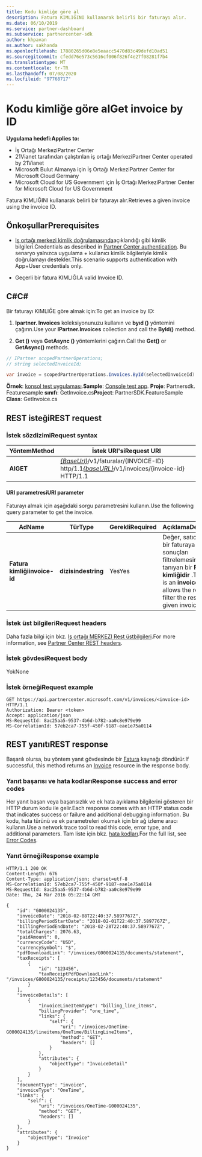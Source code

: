 ```yaml
---
title: Kodu kimliğe göre al
description: Fatura KIMLIĞINI kullanarak belirli bir faturayı alır.
ms.date: 06/10/2019
ms.service: partner-dashboard
ms.subservice: partnercenter-sdk
author: khpavan
ms.author: sakhanda
ms.openlocfilehash: 17880265d06e8e5eaacc5470d83c49defd10ad51
ms.sourcegitcommit: cfedd76e573c5616cf006f826f4e27f08281f7b4
ms.translationtype: MT
ms.contentlocale: tr-TR
ms.lasthandoff: 07/08/2020
ms.locfileid: "97768717"
---
```

# <a name="get-invoice-by-id"></a><span data-ttu-id="b6a5e-103">Kodu kimliğe göre al</span><span class="sxs-lookup"><span data-stu-id="b6a5e-103">Get invoice by ID</span></span>

<span data-ttu-id="b6a5e-104">**Uygulama hedefi:**</span><span class="sxs-lookup"><span data-stu-id="b6a5e-104">**Applies to:**</span></span>

- <span data-ttu-id="b6a5e-105">İş Ortağı Merkezi</span><span class="sxs-lookup"><span data-stu-id="b6a5e-105">Partner Center</span></span>
- <span data-ttu-id="b6a5e-106">21Vianet tarafından çalıştırılan iş ortağı Merkezi</span><span class="sxs-lookup"><span data-stu-id="b6a5e-106">Partner Center operated by 21Vianet</span></span>
- <span data-ttu-id="b6a5e-107">Microsoft Bulut Almanya için İş Ortağı Merkezi</span><span class="sxs-lookup"><span data-stu-id="b6a5e-107">Partner Center for Microsoft Cloud Germany</span></span>
- <span data-ttu-id="b6a5e-108">Microsoft Cloud for US Government için İş Ortağı Merkezi</span><span class="sxs-lookup"><span data-stu-id="b6a5e-108">Partner Center for Microsoft Cloud for US Government</span></span>

<span data-ttu-id="b6a5e-109">Fatura KIMLIĞINI kullanarak belirli bir faturayı alır.</span><span class="sxs-lookup"><span data-stu-id="b6a5e-109">Retrieves a given invoice using the invoice ID.</span></span>

## <a name="prerequisites"></a><span data-ttu-id="b6a5e-110">Önkoşullar</span><span class="sxs-lookup"><span data-stu-id="b6a5e-110">Prerequisites</span></span>

- <span data-ttu-id="b6a5e-111">[Iş ortağı merkezi kimlik doğrulamasında](partner-center-authentication.md)açıklandığı gibi kimlik bilgileri.</span><span class="sxs-lookup"><span data-stu-id="b6a5e-111">Credentials as described in [Partner Center authentication](partner-center-authentication.md).</span></span> <span data-ttu-id="b6a5e-112">Bu senaryo yalnızca uygulama + kullanıcı kimlik bilgileriyle kimlik doğrulamayı destekler.</span><span class="sxs-lookup"><span data-stu-id="b6a5e-112">This scenario supports authentication with App+User credentials only.</span></span>

- <span data-ttu-id="b6a5e-113">Geçerli bir fatura KIMLIĞI.</span><span class="sxs-lookup"><span data-stu-id="b6a5e-113">A valid Invoice ID.</span></span>

## <a name="c"></a><span data-ttu-id="b6a5e-114">C\#</span><span class="sxs-lookup"><span data-stu-id="b6a5e-114">C\#</span></span>

<span data-ttu-id="b6a5e-115">Bir faturayı KIMLIĞE göre almak için:</span><span class="sxs-lookup"><span data-stu-id="b6a5e-115">To get an invoice by ID:</span></span>

1. <span data-ttu-id="b6a5e-116">**Ipartner. Invoices** koleksiyonunuzu kullanın ve **byıd ()** yöntemini çağırın.</span><span class="sxs-lookup"><span data-stu-id="b6a5e-116">Use your **IPartner.Invoices** collection and call the **ById()** method.</span></span>

2. <span data-ttu-id="b6a5e-117">**Get ()** veya **GetAsync ()** yöntemlerini çağırın.</span><span class="sxs-lookup"><span data-stu-id="b6a5e-117">Call the **Get()** or **GetAsync()** methods.</span></span>

``` csharp
// IPartner scopedPartnerOperations;
// string selectedInvoiceId;

var invoice = scopedPartnerOperations.Invoices.ById(selectedInvoiceId).Get();
```

<span data-ttu-id="b6a5e-118">**Örnek**: [konsol test uygulaması](console-test-app.md).</span><span class="sxs-lookup"><span data-stu-id="b6a5e-118">**Sample**: [Console test app](console-test-app.md).</span></span> <span data-ttu-id="b6a5e-119">**Proje**: Partnersdk. Featuresample **sınıfı**: GetInvoice.cs</span><span class="sxs-lookup"><span data-stu-id="b6a5e-119">**Project**: PartnerSDK.FeatureSample **Class**: GetInvoice.cs</span></span>

## <a name="rest-request"></a><span data-ttu-id="b6a5e-120">REST isteği</span><span class="sxs-lookup"><span data-stu-id="b6a5e-120">REST request</span></span>

### <a name="request-syntax"></a><span data-ttu-id="b6a5e-121">İstek sözdizimi</span><span class="sxs-lookup"><span data-stu-id="b6a5e-121">Request syntax</span></span>

| <span data-ttu-id="b6a5e-122">Yöntem</span><span class="sxs-lookup"><span data-stu-id="b6a5e-122">Method</span></span>  | <span data-ttu-id="b6a5e-123">İstek URI'si</span><span class="sxs-lookup"><span data-stu-id="b6a5e-123">Request URI</span></span>                                                                   |
|---------|-------------------------------------------------------------------------------|
| <span data-ttu-id="b6a5e-124">**Al**</span><span class="sxs-lookup"><span data-stu-id="b6a5e-124">**GET**</span></span> | <span data-ttu-id="b6a5e-125">[*{BaseUrl}*](partner-center-rest-urls.md)/v1/faturalar/{INVOICE-ID} http/1.1</span><span class="sxs-lookup"><span data-stu-id="b6a5e-125">[*{baseURL}*](partner-center-rest-urls.md)/v1/invoices/{invoice-id} HTTP/1.1</span></span> |

#### <a name="uri-parameter"></a><span data-ttu-id="b6a5e-126">URI parametresi</span><span class="sxs-lookup"><span data-stu-id="b6a5e-126">URI parameter</span></span>

<span data-ttu-id="b6a5e-127">Faturayı almak için aşağıdaki sorgu parametresini kullanın.</span><span class="sxs-lookup"><span data-stu-id="b6a5e-127">Use the following query parameter to get the invoice.</span></span>

| <span data-ttu-id="b6a5e-128">Ad</span><span class="sxs-lookup"><span data-stu-id="b6a5e-128">Name</span></span>           | <span data-ttu-id="b6a5e-129">Tür</span><span class="sxs-lookup"><span data-stu-id="b6a5e-129">Type</span></span>       | <span data-ttu-id="b6a5e-130">Gerekli</span><span class="sxs-lookup"><span data-stu-id="b6a5e-130">Required</span></span> | <span data-ttu-id="b6a5e-131">Açıklama</span><span class="sxs-lookup"><span data-stu-id="b6a5e-131">Description</span></span>                                                                                        |
|----------------|------------|----------|----------------------------------------------------------------------------------------------------|
| <span data-ttu-id="b6a5e-132">**Fatura kimliği**</span><span class="sxs-lookup"><span data-stu-id="b6a5e-132">**invoice-id**</span></span> | <span data-ttu-id="b6a5e-133">**dizisinde**</span><span class="sxs-lookup"><span data-stu-id="b6a5e-133">**string**</span></span> | <span data-ttu-id="b6a5e-134">Yes</span><span class="sxs-lookup"><span data-stu-id="b6a5e-134">Yes</span></span>      | <span data-ttu-id="b6a5e-135">Değer, satıcının belirli bir faturaya ait sonuçları filtrelemesine olanak tanıyan bir **Fatura kimliğidir** .</span><span class="sxs-lookup"><span data-stu-id="b6a5e-135">The value is an **invoice-id** that allows the reseller to filter the results for a given invoice.</span></span> |

### <a name="request-headers"></a><span data-ttu-id="b6a5e-136">İstek üst bilgileri</span><span class="sxs-lookup"><span data-stu-id="b6a5e-136">Request headers</span></span>

<span data-ttu-id="b6a5e-137">Daha fazla bilgi için bkz. [Iş ortağı MERKEZI Rest üstbilgileri](headers.md).</span><span class="sxs-lookup"><span data-stu-id="b6a5e-137">For more information, see [Partner Center REST headers](headers.md).</span></span>

### <a name="request-body"></a><span data-ttu-id="b6a5e-138">İstek gövdesi</span><span class="sxs-lookup"><span data-stu-id="b6a5e-138">Request body</span></span>

<span data-ttu-id="b6a5e-139">Yok</span><span class="sxs-lookup"><span data-stu-id="b6a5e-139">None</span></span>

### <a name="request-example"></a><span data-ttu-id="b6a5e-140">İstek örneği</span><span class="sxs-lookup"><span data-stu-id="b6a5e-140">Request example</span></span>

```http
GET https://api.partnercenter.microsoft.com/v1/invoices/<invoice-id> HTTP/1.1
Authorization: Bearer <token>
Accept: application/json
MS-RequestId: 8ac25aa5-9537-4b6d-b782-aa0c8e979e99
MS-CorrelationId: 57eb2ca7-755f-450f-9187-eae1e75a0114
```

## <a name="rest-response"></a><span data-ttu-id="b6a5e-141">REST yanıtı</span><span class="sxs-lookup"><span data-stu-id="b6a5e-141">REST response</span></span>

<span data-ttu-id="b6a5e-142">Başarılı olursa, bu yöntem yanıt gövdesinde bir [Fatura](invoice-resources.md#invoice) kaynağı döndürür.</span><span class="sxs-lookup"><span data-stu-id="b6a5e-142">If successful, this method returns an [Invoice](invoice-resources.md#invoice) resource in the response body.</span></span>

### <a name="response-success-and-error-codes"></a><span data-ttu-id="b6a5e-143">Yanıt başarısı ve hata kodları</span><span class="sxs-lookup"><span data-stu-id="b6a5e-143">Response success and error codes</span></span>

<span data-ttu-id="b6a5e-144">Her yanıt başarı veya başarısızlık ve ek hata ayıklama bilgilerini gösteren bir HTTP durum kodu ile gelir.</span><span class="sxs-lookup"><span data-stu-id="b6a5e-144">Each response comes with an HTTP status code that indicates success or failure and additional debugging information.</span></span> <span data-ttu-id="b6a5e-145">Bu kodu, hata türünü ve ek parametreleri okumak için bir ağ izleme aracı kullanın.</span><span class="sxs-lookup"><span data-stu-id="b6a5e-145">Use a network trace tool to read this code, error type, and additional parameters.</span></span> <span data-ttu-id="b6a5e-146">Tam liste için bkz. [hata kodları](error-codes.md).</span><span class="sxs-lookup"><span data-stu-id="b6a5e-146">For the full list, see [Error Codes](error-codes.md).</span></span>

### <a name="response-example"></a><span data-ttu-id="b6a5e-147">Yanıt örneği</span><span class="sxs-lookup"><span data-stu-id="b6a5e-147">Response example</span></span>

```http
HTTP/1.1 200 OK
Content-Length: 676
Content-Type: application/json; charset=utf-8
MS-CorrelationId: 57eb2ca7-755f-450f-9187-eae1e75a0114
MS-RequestId: 8ac25aa5-9537-4b6d-b782-aa0c8e979e99
Date: Thu, 24 Mar 2016 05:22:14 GMT

{
    "id": "G000024135",
    "invoiceDate": "2018-02-08T22:40:37.5897767Z",
    "billingPeriodStartDate": "2018-02-01T22:40:37.5897767Z",
    "billingPeriodEndDate": "2018-02-28T22:40:37.5897767Z",
    "totalCharges": 2076.63,
    "paidAmount": 0,
    "currencyCode": "USD",
    "currencySymbol": "$",
    "pdfDownloadLink": "/invoices/G000024135/documents/statement",
    "taxReceipts": [
        {
            "id": "123456",
            "taxReceiptPdfDownloadLink": "/invoices/G000024135/receipts/123456/documents/statement"
        }
    ],
    "invoiceDetails": [
        {
            "invoiceLineItemType": "billing_line_items",
            "billingProvider": "one_time",
            "links": {
                "self": {
                    "uri": "/invoices/OneTime-G000024135/lineitems/OneTime/BillingLineItems",
                    "method": "GET",
                    "headers": []
                }
            },
            "attributes": {
                "objectType": "InvoiceDetail"
            }
        }
    ],
    "documentType": "invoice",
    "invoiceType": "OneTime",
    "links": {
        "self": {
            "uri": "/invoices/OneTime-G000024135",
            "method": "GET",
            "headers": []
        }
    },
    "attributes": {
        "objectType": "Invoice"
    }
}
```
